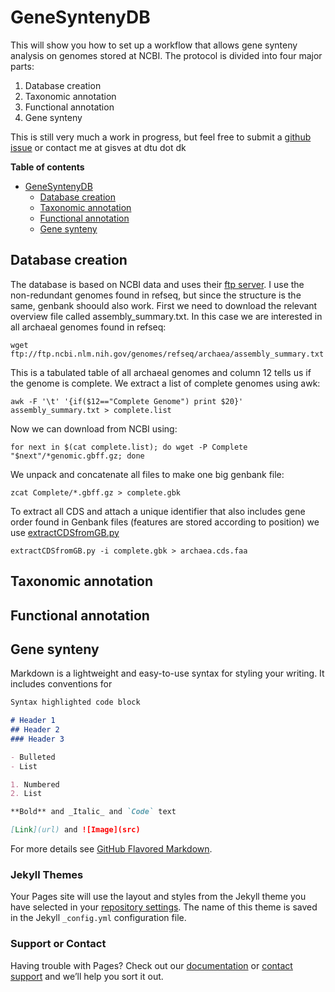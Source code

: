 # GeneSyntenyDB

This will show you how to set up a workflow that allows gene synteny analysis on genomes stored at NCBI.
The protocol is divided into four major parts:
1) Database creation
2) Taxonomic annotation
3) Functional annotation
4) Gene synteny

This is still very much a work in progress, but feel free to submit a [github issue](https://github.com/gisleDK/LocalDB_with_gene_synteny/issues) or contact me at gisves at dtu dot dk

**Table of contents**
- [GeneSyntenyDB](#genesyntenydb)
  * [Database creation](#database-creation)
  * [Taxonomic annotation](#taxonomic-annotation)
  * [Functional annotation](#functional-annotation)
  * [Gene synteny](#gene-synteny)

## Database creation
The database is based on NCBI data and uses their [ftp server](https://ftp.ncbi.nlm.nih.gov/genomes). I use the non-redundant genomes found in refseq, but since the structure is the same, genbank shoould also work. First we need to download the relevant overview file called assembly_summary.txt. In this case we are interested in all archaeal genomes found in refseq:
```
wget ftp://ftp.ncbi.nlm.nih.gov/genomes/refseq/archaea/assembly_summary.txt
```
This is a tabulated table of all archaeal genomes and column 12 tells us if the genome is complete. We extract a list of complete genomes using awk:
```
awk -F '\t' '{if($12=="Complete Genome") print $20}' assembly_summary.txt > complete.list
```
Now we can download from NCBI using:
```
for next in $(cat complete.list); do wget -P Complete "$next"/*genomic.gbff.gz; done
```
We unpack and concatenate all files to make one big genbank file:
```
zcat Complete/*.gbff.gz > complete.gbk
```
To extract all CDS and attach a unique identifier that also includes gene order found in Genbank files (features are stored according to position) we use [extractCDSfromGB.py](https://github.com/gisleDK/LocalDB_with_gene_synteny/blob/main/extractCDSfromGB.py)
```
extractCDSfromGB.py -i complete.gbk > archaea.cds.faa
```

## Taxonomic annotation

## Functional annotation

## Gene synteny




Markdown is a lightweight and easy-to-use syntax for styling your writing. It includes conventions for

```markdown
Syntax highlighted code block

# Header 1
## Header 2
### Header 3

- Bulleted
- List

1. Numbered
2. List

**Bold** and _Italic_ and `Code` text

[Link](url) and ![Image](src)
```

For more details see [GitHub Flavored Markdown](https://guides.github.com/features/mastering-markdown/).

### Jekyll Themes

Your Pages site will use the layout and styles from the Jekyll theme you have selected in your [repository settings](https://github.com/gisleDK/LocalDB_with_gene_synteny/settings). The name of this theme is saved in the Jekyll `_config.yml` configuration file.

### Support or Contact

Having trouble with Pages? Check out our [documentation](https://docs.github.com/categories/github-pages-basics/) or [contact support](https://github.com/contact) and we’ll help you sort it out.
